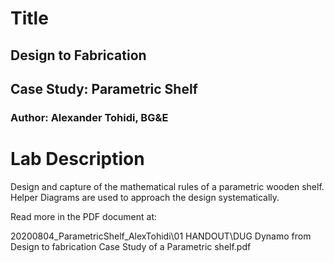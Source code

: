 
# Title
## Design to Fabrication
## Case Study: Parametric Shelf

### Author: Alexander Tohidi, BG&E

# Lab Description

Design and capture of the mathematical rules of a parametric wooden shelf. Helper Diagrams are used to approach the design systematically.

Read more in the PDF document at:

20200804_ParametricShelf_AlexTohidi\01 HANDOUT\DUG Dynamo from Design to fabrication Case Study of a Parametric shelf.pdf

